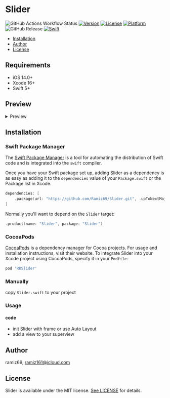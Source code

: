 # Slider

![GitHub Actions Workflow Status](https://img.shields.io/github/actions/workflow/status/ramiz69/Slider/swift.yml)
[![Version](https://img.shields.io/cocoapods/v/RKSlider.svg?style=flat)](https://cocoapods.org/pods/RKSlider)
[![License](https://img.shields.io/cocoapods/l/RKSlider.svg?style=flat)](https://cocoapods.org/pods/RKSlider)
[![Platform](https://img.shields.io/cocoapods/p/RKSlider.svg?style=flat)](https://cocoapods.org/pods/RKSlider)
![GitHub Release](https://img.shields.io/github/v/release/ramiz69/Slider)
[![Swift](https://img.shields.io/badge/swift-5.9-orange.svg)](https://swift.org)

- [Installation](#installation)
- [Author](#author)
- [License](#license)

## Requirements

- iOS 14.0+
- Xcode 16+
- Swift 5+

## Preview
<details>
  <summary>Preview</summary>

  <img src="Screenshots/leftToRightDefault.png" width="400"/>
  <img src="Screenshots/rightToLeftDefault.png" width="400"/>
  <img src="Screenshots/leftToRightCustom.png" width="400"/>
  <img src="Screenshots/preference.png" width="400"/>
</details>

## Installation

### Swift Package Manager

The [Swift Package Manager](https://swift.org/package-manager/) is a tool for automating the distribution of Swift code and is integrated into the `swift` compiler.

Once you have your Swift package set up, adding Slider as a dependency is as easy as adding it to the `dependencies` value of your `Package.swift` or the Package list in Xcode.

```swift
dependencies: [
    .package(url: "https://github.com/Ramiz69/Slider.git", .upToNextMajor(from: "0.2.1"))
]
```

Normally you'll want to depend on the `Slider` target:

```swift
.product(name: "Slider", package: "Slider")
```

### CocoaPods

[CocoaPods](https://cocoapods.org) is a dependency manager for Cocoa projects. For usage and installation instructions, visit their website. To integrate Slider into your Xcode project using CocoaPods, specify it in your `Podfile`:

```ruby
pod 'RKSlider'
```

### Manually
copy `Slider.swift` to your project

### Usage

#### code
- init Slider with frame or use Auto Layout
- add a view to your superview

## Author

ramiz69, ramiz161@icloud.com

## License

Slider is available under the MIT license. [See LICENSE](https://github.com/Ramiz69/Slider/blob/master/LICENSE) for details.
